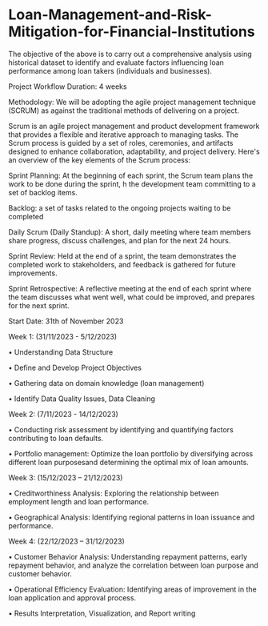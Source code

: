 # Loan-Management-and-Risk-Mitigation-for-Financial-Institutions
The objective of the above is to carry out a comprehensive analysis using historical dataset to identify and evaluate factors influencing loan performance among loan takers (individuals and businesses).

Project Workflow
Duration: 4 weeks

Methodology: 
We will be adopting the agile project management technique (SCRUM) as against the traditional 
methods of delivering on a project. 

Scrum is an agile project management and product development framework that provides a 
flexible and iterative approach to managing tasks. The Scrum process is guided by a set of roles, 
ceremonies, and artifacts designed to enhance collaboration, adaptability, and project delivery. 
Here's an overview of the key elements of the Scrum process:

Sprint Planning: At the beginning of each sprint, the Scrum team plans the work to be done 
during the sprint, 
h the development team committing to a set of backlog items.

Backlog: a set of tasks related to the ongoing projects waiting to be completed

Daily Scrum (Daily Standup): A short, daily meeting where team members share progress, 
discuss challenges, and plan for the next 24 hours.

Sprint Review: Held at the end of a sprint, the team demonstrates the completed work to 
stakeholders, and feedback is gathered for future improvements.

Sprint Retrospective: A reflective meeting at the end of each sprint where the team discusses 
what went well, what could be improved, and prepares for the next sprint.


Start Date: 31th of November 2023

Week 1: (31/11/2023 - 5/12/2023)

• Understanding Data Structure

• Define and Develop Project Objectives

• Gathering data on domain knowledge (loan management)

• Identify Data Quality Issues, Data Cleaning


Week 2: (7/11/2023 - 14/12/2023)

• Conducting risk assessment by identifying and quantifying factors contributing to loan defaults.

• Portfolio management: Optimize the loan portfolio by diversifying across different loan purposesand determining the optimal mix of loan amounts.

Week 3: (15/12/2023 – 21/12/2023)

• Creditworthiness Analysis: Exploring the relationship between employment length and loan performance. 

• Geographical Analysis: Identifying regional patterns in loan issuance and performance. 

Week 4: (22/12/2023 – 31/12/2023)

• Customer Behavior Analysis: Understanding repayment patterns, early repayment behavior, and analyze the correlation between loan purpose and customer behavior.

• Operational Efficiency Evaluation: Identifying areas of improvement in the loan application and approval process. 

• Results Interpretation, Visualization, and Report writing


